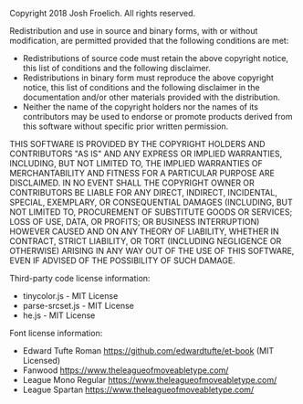 Copyright 2018 Josh Froelich. All rights reserved.

Redistribution and use in source and binary forms, with or without modification,
are permitted provided that the following conditions are met:

* Redistributions of source code must retain the above copyright notice, this
list of conditions and the following disclaimer.
* Redistributions in binary form must reproduce the above copyright notice, this
list of conditions and the following disclaimer in the documentation and/or
other materials provided with the distribution.
* Neither the name of the copyright holders nor the names of its contributors
may be used to endorse or promote products derived from this software without
specific prior written permission.

THIS SOFTWARE IS PROVIDED BY THE COPYRIGHT HOLDERS AND CONTRIBUTORS "AS IS" AND
ANY EXPRESS OR IMPLIED WARRANTIES, INCLUDING, BUT NOT LIMITED TO, THE IMPLIED
WARRANTIES OF MERCHANTABILITY AND FITNESS FOR A PARTICULAR PURPOSE ARE
DISCLAIMED. IN NO EVENT SHALL THE COPYRIGHT OWNER OR CONTRIBUTORS BE LIABLE FOR
ANY DIRECT, INDIRECT, INCIDENTAL, SPECIAL, EXEMPLARY, OR CONSEQUENTIAL DAMAGES
(INCLUDING, BUT NOT LIMITED TO, PROCUREMENT OF SUBSTITUTE GOODS OR SERVICES;
LOSS OF USE, DATA, OR PROFITS; OR BUSINESS INTERRUPTION) HOWEVER CAUSED AND ON
ANY THEORY OF LIABILITY, WHETHER IN CONTRACT, STRICT LIABILITY, OR TORT
(INCLUDING NEGLIGENCE OR OTHERWISE) ARISING IN ANY WAY OUT OF THE USE OF THIS
SOFTWARE, EVEN IF ADVISED OF THE POSSIBILITY OF SUCH DAMAGE.

Third-party code license information:

* tinycolor.js - MIT License
* parse-srcset.js - MIT License
* he.js - MIT License

Font license information:

* Edward Tufte Roman https://github.com/edwardtufte/et-book (MIT Licensed)
* Fanwood https://www.theleagueofmoveabletype.com/
* League Mono Regular https://www.theleagueofmoveabletype.com/
* League Spartan https://www.theleagueofmoveabletype.com/
